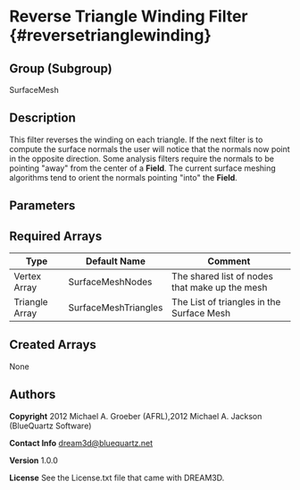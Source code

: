 Reverse Triangle Winding Filter {#reversetrianglewinding}
======

## Group (Subgroup) ##
SurfaceMesh

## Description ##
This filter reverses the winding on each triangle. If the next filter is to compute the surface normals the user will notice that the normals now point in the opposite direction. Some analysis filters require the normals to be pointing "away" from the center of a **Field**. The current surface meshing algorithms tend to orient the normals pointing "into" the **Field**.


## Parameters ##

## Required Arrays ##

| Type | Default Name | Comment |
|------|--------------|---------|
| Vertex Array | SurfaceMeshNodes | The shared list of nodes that make up the mesh |
| Triangle Array | SurfaceMeshTriangles | The List of triangles in the Surface Mesh |


## Created Arrays ##
None

## Authors ##

**Copyright** 2012 Michael A. Groeber (AFRL),2012 Michael A. Jackson (BlueQuartz Software)

**Contact Info** dream3d@bluequartz.net

**Version** 1.0.0

**License**  See the License.txt file that came with DREAM3D.



